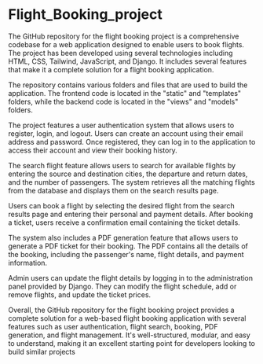 # Flight_Booking_project

The GitHub repository for the flight booking project is a comprehensive codebase for a web application designed to enable users to book flights. The project has been developed using several technologies including HTML, CSS, Tailwind, JavaScript, and Django. It includes several features that make it a complete solution for a flight booking application.

The repository contains various folders and files that are used to build the application. The frontend code is located in the "static" and "templates" folders, while the backend code is located in the "views" and "models" folders.

The project features a user authentication system that allows users to register, login, and logout. Users can create an account using their email address and password. Once registered, they can log in to the application to access their account and view their booking history.

The search flight feature allows users to search for available flights by entering the source and destination cities, the departure and return dates, and the number of passengers. The system retrieves all the matching flights from the database and displays them on the search results page.

Users can book a flight by selecting the desired flight from the search results page and entering their personal and payment details. After booking a ticket, users receive a confirmation email containing the ticket details.

The system also includes a PDF generation feature that allows users to generate a PDF ticket for their booking. The PDF contains all the details of the booking, including the passenger's name, flight details, and payment information.

Admin users can update the flight details by logging in to the administration panel provided by Django. They can modify the flight schedule, add or remove flights, and update the ticket prices.

Overall, the GitHub repository for the flight booking project provides a complete solution for a web-based flight booking application with several features such as user authentication, flight search, booking, PDF generation, and flight management. It's well-structured, modular, and easy to understand, making it an excellent starting point for developers looking to build similar projects
